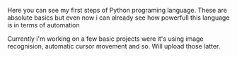 Here you can see my first steps of Python programing language.
These are absolute basics but even now i can already see how powerfull this language is in terms of automation

Currently i'm working on a few basic projects were it's using image recognision, automatic cursor movement and so. Will upload those latter.
